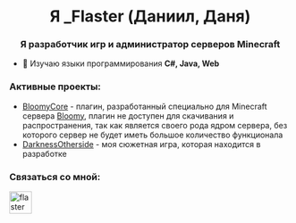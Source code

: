 <h1 align="center"> Я _Flaster (Даниил, Даня) </h1>
<h3 align="center">Я разработчик игр и администратор серверов Minecraft</h3> 

- 📝 Изучаю языки программирования **C#, Java, Web**

### Активные проекты:

- [BloomyCore](https://github.com/FlasterMC/BloomyCore) - плагин, разработанный специально для Minecraft сервера [Bloomy](https://discord.gg/bloomy), плагин не доступен для скачивания и распространения, так как является своего рода ядром сервера, без которого сервер не будет иметь большое количество функционала
- [DarknessOtherside](https://discord.gg/YH2NaTWv4m) - моя сюжетная игра, которая находится в разработке

### Связаться со мной:
<p align="left">
<a href="https://t.me/FlasterMC" target="blank"><img align="center" src="https://raw.githubusercontent.com/daniilshat/daniilshat/2d7eafe5250314b3d422c86b35de062e0f1f5178/icons/Telegram.svg" alt="flastermc" height="40" width="40" /></a>
